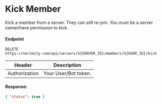 # Kick Member
Kick a member from a server. They can still re-join. You must be a server owner/have permission to kick.

#### Endpoint
```
DELETE https://nerimity.com/api/servers/${SERVER_ID}/members/${USER_ID}/kick
```

| Header        | Description                    |
| ------------- | ------------------------------ |
| Authorization | Your User/Bot token.           |


#### Response: 
```json
{ "status": true }
```
